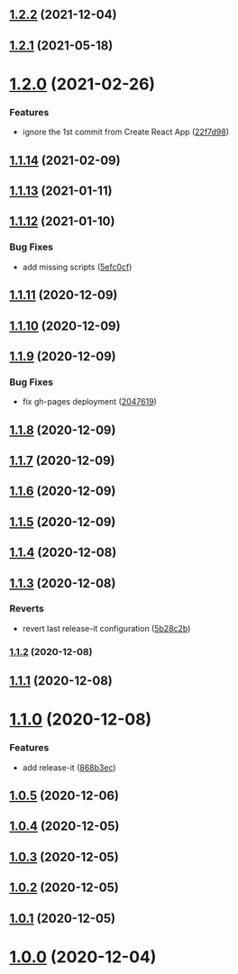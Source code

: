 ## [1.2.2](https://github.com/phatnguyenuit/cra-template-typescript/compare/v1.2.1...v1.2.2) (2021-12-04)

## [1.2.1](https://github.com/phatnguyenuit/cra-template-typescript/compare/v1.2.0...v1.2.1) (2021-05-18)

# [1.2.0](https://github.com/phatnguyenuit/cra-template-typescript/compare/v1.1.14...v1.2.0) (2021-02-26)


### Features

* ignore the 1st commit from Create React App ([22f7d98](https://github.com/phatnguyenuit/cra-template-typescript/commit/22f7d988b336cf6765e31fa80dbfc6a61a137219))

## [1.1.14](https://github.com/phatnguyenuit/cra-template-typescript/compare/v1.1.13...v1.1.14) (2021-02-09)

## [1.1.13](https://github.com/phatnguyenuit/cra-template-typescript/compare/v1.1.12...v1.1.13) (2021-01-11)

## [1.1.12](https://github.com/phatnguyenuit/cra-template-typescript/compare/v1.1.11...v1.1.12) (2021-01-10)


### Bug Fixes

* add missing scripts ([5efc0cf](https://github.com/phatnguyenuit/cra-template-typescript/commit/5efc0cfdc039ad5af890c96de4d57efb08bef582))

## [1.1.11](https://github.com/phatnguyenuit/cra-template-typescript/compare/v1.1.10...v1.1.11) (2020-12-09)

## [1.1.10](https://github.com/phatnguyenuit/cra-template-typescript/compare/v1.1.9...v1.1.10) (2020-12-09)

## [1.1.9](https://github.com/phatnguyenuit/cra-template-typescript/compare/v1.1.8...v1.1.9) (2020-12-09)


### Bug Fixes

* fix gh-pages deployment ([2047619](https://github.com/phatnguyenuit/cra-template-typescript/commit/204761929e88a1b2e5a664435ab5583314a2fe2e))

## [1.1.8](https://github.com/phatnguyenuit/cra-template-typescript/compare/v1.1.7...v1.1.8) (2020-12-09)

## [1.1.7](https://github.com/phatnguyenuit/cra-template-typescript/compare/v1.1.6...v1.1.7) (2020-12-09)

## [1.1.6](https://github.com/phatnguyenuit/cra-template-typescript/compare/v1.1.5...v1.1.6) (2020-12-09)

## [1.1.5](https://github.com/phatnguyenuit/cra-template-typescript/compare/v1.1.4...v1.1.5) (2020-12-09)

## [1.1.4](https://github.com/phatnguyenuit/cra-template-typescript/compare/v1.1.3...v1.1.4) (2020-12-08)

## [1.1.3](https://github.com/phatnguyenuit/cra-template-typescript/compare/v1.1.2...v1.1.3) (2020-12-08)


### Reverts

* revert last release-it configuration ([5b28c2b](https://github.com/phatnguyenuit/cra-template-typescript/commit/5b28c2bfc4df7eca87a48b09951694d3c06e5bab))

### [1.1.2](https://github.com/phatnguyenuit/cra-template-typescript/compare/v1.1.1...v1.1.2) (2020-12-08)

## [1.1.1](https://github.com/phatnguyenuit/cra-template-typescript/compare/v1.1.0...v1.1.1) (2020-12-08)

# [1.1.0](https://github.com/phatnguyenuit/cra-template-typescript/compare/v1.0.5...v1.1.0) (2020-12-08)


### Features

* add release-it ([868b3ec](https://github.com/phatnguyenuit/cra-template-typescript/commit/868b3ec17028f02d286d1035fa36f485cb10594c))



## [1.0.5](https://github.com/phatnguyenuit/cra-template-typescript/compare/v1.0.5...v1.1.0) (2020-12-06)



## [1.0.4](https://github.com/phatnguyenuit/cra-template-typescript/compare/v1.0.5...v1.1.0) (2020-12-05)



## [1.0.3](https://github.com/phatnguyenuit/cra-template-typescript/compare/v1.0.5...v1.1.0) (2020-12-05)



## [1.0.2](https://github.com/phatnguyenuit/cra-template-typescript/compare/v1.0.5...v1.1.0) (2020-12-05)



## [1.0.1](https://github.com/phatnguyenuit/cra-template-typescript/compare/v1.0.5...v1.1.0) (2020-12-05)



# [1.0.0](https://github.com/phatnguyenuit/cra-template-typescript/compare/v1.0.5...v1.1.0) (2020-12-04)

